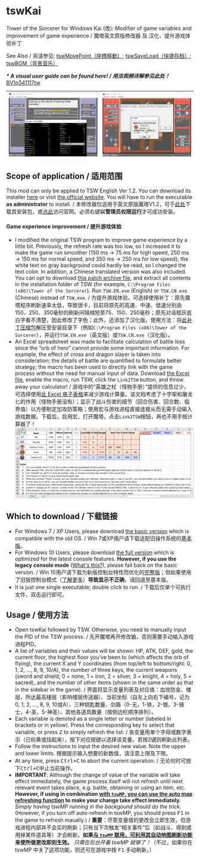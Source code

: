 # tswKai
Tower of the Sorcerer for Windows Kai (改): Modifier of game variables and improvement of game experience / 魔塔英文原版修改器 及 汉化、提升游戏体验补丁

See Also / 另请参见: [tswMovePoint（座標移動）](https://github.com/Z-H-Sun/tswMP); [tswSaveLoad（快捷存档）](https://github.com/Z-H-Sun/tswSL); [tswBGM（背景音乐）](https://github.com/Z-H-Sun/tswBGM)

***\* A visual user guide can be found here! / 用法视频详解参见此处！*** <ins>[BV1n341117tw](https://www.bilibili.com/video/BV1n341117tw)</ins>

![Preview of tswKai](/2.png)|![汉化](/1.png)
---|---

## Scope of application / 适用范围
This mod can only be applied to TSW English Ver 1.2. You can download its installer <ins>[here](https://ftp.vector.co.jp/14/65/3171/tsw12.exe)</ins> or visit [the official website](http://hp.vector.co.jp/authors/VA013374/game/egame0.html). You will have to run the executable **as administrator** to install. / 本修改器仅适用于英文原版魔塔V1.2，可于<ins>[此处](https://ftp.vector.co.jp/14/65/3171/tsw12.exe)</ins>下载其安装包，或[点此](http://hp.vector.co.jp/authors/VA013374/game/egame0.html)访问官网。必须右键**以管理员权限运行**才可成功安装。

#### Game experience improvement / 提升游戏体验
* I modified the original TSW program to improve game experience by a little bit. Previously, the refresh rate was too low, so I increased it to make the game run smoother (150 ms → 75 ms for high speed, 250 ms → 150 ms for normal speed, and 350 ms → 250 ms for low speed); the white text on gray background could hardly be read, so I changed the text color. In addition, a Chinese translated version was also included. You can opt to download <ins>[this patch archive file](https://github.com/Z-H-Sun/tswKai/raw/main/tsw.patch.zip)</ins>, and extract all contents in the installation folder of TSW (for example, `C:\Program Files (x86)\Tower of the Sorcerer`). Run `TSW.EN.exe` (English) or `TSW.CN.exe` (Chinese) instead of `TSW.exe`. / 为提升游戏体验，可选择使用补丁：原先魔塔程序刷新速率太低，导致很卡，目前将原先的高速、中速、低速分别由150、250、350毫秒的刷新间隔缩短至75、150、250毫秒；原先对话框灰底白字看不清楚，因此修改了字色；此外，还添加了汉化版。使用方法：将<ins>[此补丁压缩包](https://github.com/Z-H-Sun/tswKai/raw/main/tsw.patch.zip)</ins>解压至安装目录下（例如`C:\Program Files (x86)\Tower of the Sorcerer`），并运行`TSW.EN.exe`（英文版）或`TSW.CN.exe`（汉化版）。
* An Excel spreadsheet was made to facilitate calculation of battle loss since the “orb of hero” cannot provide some important information. For example, the effect of cross and dragon slayer is taken into consideration; the details of battle are quantified to formulate better strategy; the macro has been used to directly link with the game process without the need for manual input of data. Download <ins>[the Excel file](https://github.com/Z-H-Sun/tswKai/raw/main/tsw.xlsm)</ins>, enable the macro, run TSW, click the `Link2TSW` button, and throw away your calculator! / 游戏中的“英雄之杖（怪物手册）”提供的信息过少，可选择使用<ins>[此 Excel 电子表格](https://github.com/Z-H-Sun/tswKai/raw/main/tsw.xlsm)</ins>来减少游戏计算量。该文档考虑了十字架和屠龙匕的作用（怪物手册没有）；显示了战斗伤害的细节（回合伤害、回合数、临界值）以方便制定加攻防策略；使用宏与游戏进程直接连接从而无需手动输入游戏数据。下载后，启用宏，打开魔塔，点击`Link2TSW`按钮，再也不用手按计算器了！
![Damage calculator](/3.png)

## Which to download / 下载链接
* For Windows 7 / XP Users, please download <ins>[the basic version](https://github.com/Z-H-Sun/tswKai/releases/latest/download/tswKaiBasic.exe)</ins> which is compatible with the old OS. / Win 7或XP用户请下载适配旧操作系统的<ins>[基本版](https://github.com/Z-H-Sun/tswKai/releases/latest/download/tswKaiBasic.exe)</ins>。
* For Windows 10 Users, please download <ins>[the full version](https://github.com/Z-H-Sun/tswKai/releases/latest/download/tswKai.exe)</ins> which is optimized for the latest console features. **However, if you use the legacy console mode** ([What's this?](https://go.microsoft.com/fwlink/?LinkId=871150)), please fall back on the basic version. / Win 10用户请下载为新版控制台特性而优化的<ins>[完整版](https://github.com/Z-H-Sun/tswKai/releases/latest/download/tswKai.exe)</ins>；但如果使用了旧版控制台模式（[了解更多](https://go.microsoft.com/fwlink/?LinkId=871150)）**导致显示不正确**，请回退至基本版。
* It is just one single executable; double click to run. / 下载后仅单个可执行文件，双击运行即可。

## Usage / 使用方法
* Open tswKai followed by TSW. Otherwise, you need to manually input the PID of the TSW process. / 先开魔塔再开修改器，否则需要手动输入游戏进程PID。
* A list of variables and their values will be shown: HP, ATK, DEF, gold, the current floor, the highest floor you've been to (which affects the orb of flying), the current X and Y coordinates (from top/left to bottom/right: 0, 1, 2, ..., 8, 9, 10/A), the number of three keys, the current weapons (sword and shield; 0 = none, 1 = iron, 2 = silver, 3 = knight, 4 = holy, 5 = sacred), and the number of other items (shown in the same order as that in the sidebar in the game). / 界面将显示变量列表及对应值：血攻防金、楼层、所达最高楼层（影响楼层传送器）、当前坐标（自左上向右下编号，记为0, 1, 2, …, 8, 9, 10或A）、三种钥匙数量、剑盾（0-无，1-铁，2-银，3-骑士，4-圣，5-神圣）、其他各道具数量（按侧边栏顺序排列）。
* Each variable is denoted as a single letter or number (labeled in brackets or in yellow). Press the corresponding key to select that variable, or press <kbd>Z</kbd> to simply refresh the list. / 各变量用单个字母或数字表示（已标黄或括起来），按下对应按键以选择该变量。若按<kbd>Z</kbd>键则刷新此列表。
* Follow the instructions to input the desired new value. Note the upper and lower limits. 根据提示输入想要的新数值，请注意上限及下限。
* At any time, press <kbd><kbd>Ctrl</kbd>+<kbd>C</kbd></kbd> to abort the current operation. / 无论何时可按下<kbd><kbd>Ctrl</kbd>+<kbd>C</kbd></kbd>中止当前操作。
* <span id="caution"><b>IMPORTANT</b></span>: Although the change of value of the variable will take effect immediately, the game process itself will not refresh until next relevant event takes place, e.g. battle, obtaining or using an item, etc. **However, if using in combination [with `tswMP`, you can use the auto map refreshing function](https://github.com/Z-H-Sun/tswMP#newfeature) to make your change take effect immediately.** *Simply having tswMP running in the backgound should do the trick.* (However, if you turn off auto-refresh in tswMP, you should press <kbd>F1</kbd> in the game to refresh maually.) / **重要**：尽管变量值的更改会立即生效，但游戏进程内部并不会实时刷新；只有当下次触发“相关事件”后（如战斗、得到或用掉某件道具等）才会刷新。**如果[与 `tswMP` 联用，可利用其自动地图刷新功能](https://github.com/Z-H-Sun/tswMP#newfeature) 来使所做更改即刻生效。** *只需在后台开着 tswMP 就够了！*（不过，如果你在 tswMP 中关了这项功能，则还可在游戏中按 <kbd>F1</kbd> 手动刷新。）
